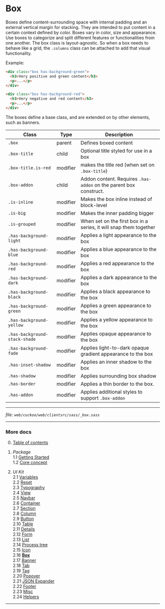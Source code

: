 # Box

Boxes define content-surrounding space with internal padding and an external vertical
margin for stacking. They are intended to put content in a certain context defined
by color. Boxes vary in color, size and appearance. Use boxes to categorize and
split different features or functionalities from one another. The box class is
layout-agnostic. So when a box needs to behave like a grid, the `.columns` class
can be attached to add that visual functionality.

Example:
```html
<div class="box has-background-green">
  <h3>Very positive and green content</h3>
  <p>...</p>
</div>

<div class="box has-background-red">
  <h3>Very negative and red content</h3>
  <p>...</p>
</div>
```

The boxes define a base class, and are extended on by other elements, such as
banners.

| Class                         | Type     | Description                                                       |
| ----------------------------- | -------- | ----------------------------------------------------------------- |
| `.box`                        | parent   | Defines boxed content                                             |
| `.box-title`                  | child    | Optional title styled for use in a box                            |
| `.box-title.is-red`           | modifier | makes the title red (when set on `.box-title`)                    |
| `.box-addon`                  | child    | Addon content. Requires `.has-addon` on the parent box construct. |
| `.is-inline`                  | modifier | Makes the box inline instead of block-level                       |
| `.is-big`                     | modifier | Makes the inner padding bigger                                    |
| `.is-grouped`                 | modifier | When set on the first box in a series, it will snap them together |
| `.has-background-light`       | modifier | Applies a light appearance to the box                             |
| `.has-background-blue`        | modifier | Applies a blue appearance to the box                              |
| `.has-background-red`         | modifier | Applies a red appearance to the box                               |
| `.has-background-dark`        | modifier | Applies a dark appearance to the box                              |
| `.has-background-black`       | modifier | Applies a black appearance to the box                             |
| `.has-background-green`       | modifier | Applies a green appearance to the box                             |
| `.has-background-yellow`      | modifier | Applies a yellow appearance to the box                            |
| `.has-background-stack-shade` | modifier | Applies opaque appearance to the box                              |
| `.has-background-fade`        | modifier | Applies light-to-dark opaque gradient appearance to the box       |
| `.has-inset-shadow`           | modifier | Applies an inner shadow to the box                                |
| `.has-shadow`                 | modifier | Applies surrounding box shadow                                    |
| `.has-border`                 | modifier | Applies a thin border to the box.                                 |
| `.has-addon`                  | modifier | Applies additional styles to support `.box-addon`                 |

---
_file: `web/cuckoo/web/clientsrc/sass/_box.sass`_

---

### More docs

0. [Table of contents](../index.md)

1. _Package_  
  1.1 [Getting Started](../package/getting-started.md)  
  1.2 [Core concept](../package/concept.md)  

2. _UI Kit_  
  2.1 [Variables](./var.md)  
  2.2 [Reset](./reset.md)  
  2.3 [Typography](./typography.md)  
  2.4 [View](./view.md)  
  2.5 [Navbar](./navbar.md)  
  2.6 [Container](./container.md)  
  2.7 [Section](./section.md)  
  2.8 [Column](./column.md)  
  2.9 [Button](./button.md)  
  2.10 [Table](./table.md)  
  2.11 [Details](./details.md)  
  2.12 [Form](./form.md)  
  2.13 [List](./list.md)  
  2.14 [Process tree](./process-tree.md)  
  2.15 [Icon](./icon.md)  
  2.16 **[Box](./box.md)**  
  2.17 [Banner](./banner.md)  
  2.18 [Tab](./tab.md)  
  2.19 [Tag](./tag.md)  
  2.20 [Popover](./popover.md)  
  2.21 [JSON Expander](./json-expander.md)  
  2.22 [Footer](./footer.md)  
  2.23 [Misc](./misc.md)  
  2.24 [Helpers](./helpers.md)  

---
